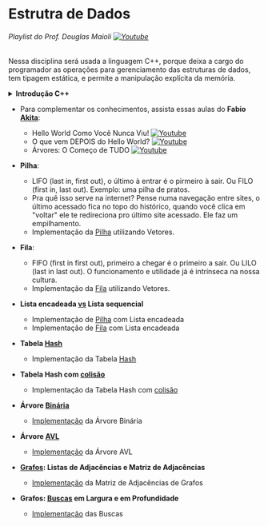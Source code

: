 # Estrutra de Dados

###### Playlist do Prof. Douglas Maioli [![Youtube](https://www.youtube.com/s/desktop/b4620429/img/favicon.ico)](https://www.youtube.com/playlist?list=PLrOyM49ctTx_AMgNGQaic10qQJpTpXfn_)

Nessa disciplina será usada a linguagem C++, porque deixa a cargo do programador as operações para gerenciamento das estruturas de dados, tem tipagem estática, e permite a manipulação explícita da memória.

<details><summary><b>Introdução C++</b></summary>

- Aula [1](./aulas/primeiro.cpp) - Hello World
- Aula [2](./aulas/segundo.cpp) - Variáveis e Entradas
- Aula [4](./aulas/quarto.cpp) - Funções
- Desafio [1](./exercs/exer1.cpp) - Função matemática
- Desafio [2](./exercs/exer2.cpp) - Média aluno
- Desafio [3](./exercs/exer3.cpp) - Fatorial
- Desafio [4](./exercs/exer4.cpp) - Várias potências
- Desafio [5](./exercs/exer5.cpp) - Moradia Popular
- Aula [7](./aulas/setimo.cpp) - Ponteiros
- Aula [8](./aulas/oitavo.cpp) - Vetores
- Aula [9](./aulas/nono.cpp) - Matriz
- Desafio [6](./exercs/exer6.cpp) - Gasto familiar
- Desafio [7](./exercs/exer7.cpp) - Soma de matrizes
- Desafio [8](./exercs/exer8.cpp) - Vetores dinâmicos
- Desafio [9](./exercs/exer9.cpp) - Idade com ponteiro
- Desafio [10](./exercs/exer10.cpp) - Trocando ponteiros
- Aula de Classes:
  - Exemplo [1](./aulas/classe1.cpp)
  - Exemplo [2](./aulas/classe2.cpp)
  - Exemplo [3](./aulas/classe3.cpp)
- Classes em arquivos [separados](./aulas/carro/)
> Pra compilar algoritmos em arquivos separados: `g++ main_filename.cpp filename.cpp etc.cpp -o filename.exe` depois pra rodar o algortimo pelo terminal vá no dir do .exe: `./filename.exe`
- Desafio [11](./exercs/exer11.cpp) - Classe Cidades

</details>

- Para complementar os conhecimentos, assista essas aulas do **Fabio [Akita](https://github.com/akitaonrails)**:
  - Hello World Como Você Nunca Viu! [![Youtube](https://www.youtube.com/s/desktop/b4620429/img/favicon.ico)](https://youtu.be/Gp2m8ZuXoPg)
  - O que vem DEPOIS do Hello World? [![Youtube](https://www.youtube.com/s/desktop/b4620429/img/favicon.ico)](https://youtu.be/YyWMN_0g3BQ)
  - Árvores: O Começo de TUDO [![Youtube](https://www.youtube.com/s/desktop/b4620429/img/favicon.ico)](https://youtu.be/9GdesxWtOgs)

- **Pilha**: 
  - LIFO (last in, first out), o último à entrar é o pirmeiro à sair. Ou FILO (first in, last out). Exemplo: uma pilha de pratos.
  - Pra quê isso serve na internet? Pense numa navegação entre sites, o último acessado fica no topo do histórico, quando você clica em "voltar" ele te redireciona pro último site acessado. Ele faz um empilhamento.
  - Implementação da [Pilha](./pilha/) utilizando Vetores.
- **Fila**:
  - FIFO (first in first out), primeiro a chegar é o primeiro a sair. Ou LILO (last in last out). O funcionamento e utilidade já é intrínseca na nossa cultura.
  - Implementação da [Fila](./fila/fila.exe) utilizando Vetores.
- **Lista encadeada [vs](./pilha-encadeada/lista-encadeada.pdf) Lista sequencial**
  - Implementação de [Pilha](./pilha-encadeada/) com Lista encadeada
  - Implementação de [Fila](./fila-encadeada/) com Lista encadeada
- **Tabela [Hash](./tabela-hash/tabela_hash.pdf)**
  - Implementação da Tabela [Hash](./tabela-hash/)
- **Tabela Hash com [colisão](./tabela-hash-colisao/tabela_hash_colisao.pdf)**
  - Implementação da Tabela Hash com [colisão](./tabela-hash-colisao/)
- **Árvore [Binária](./arvore-binaria/arvore_binaria.pdf)**
  - [Implementação](./arvore-binaria/) da Árvore Binária
- **Árvore [AVL](./arvore-avl/arvore_avl.pdf)**
  - [Implementação](./arvore-avl/) da Árvore AVL
- **[Grafos](./grafos/grafos.pdf): Listas de Adjacências e Matriz de Adjacências**
  - [Implementação](./grafos/matriz-adjacencias) da Matriz de Adjacências de Grafos
- **Grafos: [Buscas](./grafos/buscas/buscas.pdf) em Largura e em Profundidade**
  - [Implementação](./grafos/buscas/) das Buscas
